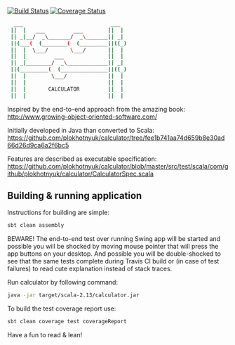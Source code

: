[![Build Status](https://secure.travis-ci.org/plokhotnyuk/calculator.png)](http://travis-ci.org/plokhotnyuk/calculator)
[![Coverage Status](https://coveralls.io/repos/github/plokhotnyuk/calculator/badge.svg?branch=master)](https://coveralls.io/github/plokhotnyuk/calculator?branch=master)

```sh
  ___                            ___
 ||  |   ___         ___        ||  |
 || _|__/  _\_______/  _\_______|| _|
 ||(___(  (________(  (_________||((_)
 ||  |  \___/       \___/       ||  |
 ||  |         ___              ||  |
 || _|________/  _\_____________|| _|
 ||(_________(  (_______________||((_)
 ||  |        \___/             ||  |
 ||  |                          ||  |
 ||  |       CALCULATOR         ||  |
 ||  |                          ||  |
```

Inspired by the end-to-end approach from the amazing book:
http://www.growing-object-oriented-software.com/

Initially developed in Java than converted to Scala:
https://github.com/plokhotnyuk/calculator/tree/fee1b741aa74d659b8e30ad66d26d9ca6a2f6bc5

Features are described as executable specification:
https://github.com/plokhotnyuk/calculator/blob/master/src/test/scala/com/github/plokhotnyuk/calculator/CalculatorSpec.scala

## Building & running application

Instructions for building are simple:
```sh
sbt clean assembly
```
BEWARE! The end-to-end test over running Swing app will be started and possible you will be shocked by moving mouse 
pointer that will press the app buttons on your desktop. And possible you will be double-shocked to see that the same 
tests complete during Travis CI build or (in case of test failures) to read cute explanation instead of stack traces.

Run calculator by following command:
```sh
java -jar target/scala-2.13/calculator.jar
```

To build the test coverage report use:
```sh
sbt clean coverage test coverageReport
```

Have a fun to read & lean!